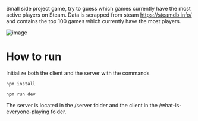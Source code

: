 Small side project game, try to guess which games currently have the most active players on Steam. Data is scrapped from steam https://steamdb.info/ and contains the top 100 games which currently have the most players.

![image](https://github.com/user-attachments/assets/b2dd3fc8-97bf-48a5-be3b-9b4f1e5098e7)

# How to run
Initialize both the client and the server with the commands
```
npm install

npm run dev
```
The server is located in the /server folder and the client in the /what-is-everyone-playing folder.

